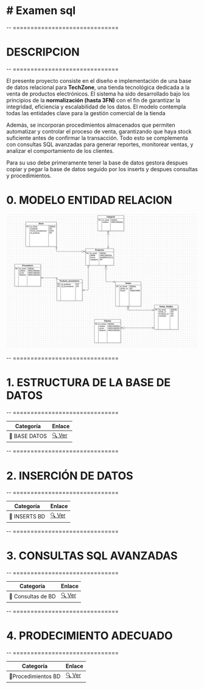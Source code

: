 # # Examen sql 



-- ==============================

# DESCRIPCION

-- ==============================

El presente proyecto consiste en el diseño e implementación de una base de datos relacional para **TechZone**, una tienda tecnológica dedicada a la venta de productos electrónicos. El sistema ha sido desarrollado bajo los principios de la **normalización (hasta 3FN)** con el fin de garantizar la integridad, eficiencia y escalabilidad de los datos. El modelo contempla todas las entidades clave para la gestión comercial de la tienda 

Además, se incorporan procedimientos almacenados que permiten automatizar y controlar el proceso de venta, garantizando que haya stock suficiente antes de confirmar la transacción. Todo esto se complementa con consultas SQL avanzadas para generar reportes, monitorear ventas, y analizar el comportamiento de los clientes.

Para su uso debe primeramente tener la base de datos gestora despues copiar y pegar la base de datos seguido por los inserts y despues consultas y procedimientos.


# 0. MODELO ENTIDAD RELACION



![alt text](<Captura desde 2025-04-11 08-42-58.png>)



-- ==============================

# 1. ESTRUCTURA DE LA BASE DE DATOS

-- ==============================


| Categoría | Enlace |
|-----------|--------|
| 📌 BASE DATOS | [🔍 Ver](BD.sql) |



-- ==============================
# 2. INSERCIÓN DE DATOS 
-- ==============================



| Categoría | Enlace |
|-----------|--------|
| 📌 INSERTS BD| [🔍 Ver](INSERTS.SQL) |

-- ==============================
# 3. CONSULTAS SQL AVANZADAS 
-- ==============================



| Categoría | Enlace |
|-----------|--------|
| 📌 Consultas de BD | [🔍 Ver](Consultas.sql) |

 -- ==============================

# 4. PRODECIMIENTO ADECUADO	

-- ==============================


| Categoría | Enlace |
|-----------|--------|
| 📌Procedimientos BD | [🔍 Ver](Procedimientos.SQL) |
